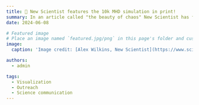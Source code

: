 ```yaml
---
title: 🎉 New Scientist features the 10k MHD simulation in print!
summary: In an article called "the beauty of chaos" New Scientist has featured a visualization from the 10k MHD simulation in their magazine!
date: 2024-06-08

# Featured image
# Place an image named `featured.jpg/png` in this page's folder and customize its options here.
image:
  caption: 'Image credit: [Alex Wilkins, New Scientist](https://www.sciencedirect.com/science/article/pii/S0262407924010431)'

authors:
  - admin

tags:
  - Visualization
  - Outreach
  - Science communication
---
```


